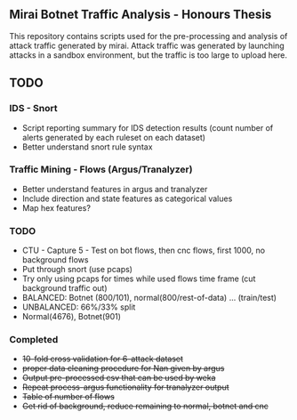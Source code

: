 Mirai Botnet Traffic Analysis - Honours Thesis
----------------------------------------------

This repository contains scripts used for the pre-processing and analysis of attack traffic generated by mirai.
Attack traffic was generated by launching attacks in a sandbox environment, but the traffic is too large to upload here.


    
TODO
----

### IDS - Snort

- Script reporting summary for IDS detection results (count number of
alerts generated by each ruleset on each dataset)
- Better understand snort rule syntax

### Traffic Mining - Flows (Argus/Tranalyzer)

- Better understand features in argus and tranalyzer
- Include direction and state features as categorical values
- Map hex features?



### TODO
- CTU - Capture 5 - Test on bot flows, then cnc flows, first 1000, no background flows
- Put through snort (use pcaps)
- Try only using pcaps for times while used flows time frame (cut background traffic out)
- BALANCED: Botnet (800/101), normal(800/rest-of-data) ... (train/test)
- UNBALANCED: 66%/33% split
- Normal(4676), Botnet(901)

### Completed
- ~~10-fold cross validation for 6-attack dataset~~
- ~~proper data cleaning procedure for Nan given by argus~~
- ~~Output pre-processed csv that can be used by weka~~
- ~~Repeat process-argus functionality for tranalyzer output~~
- ~~Table of number of flows~~
- ~~Get rid of background, reduce remaining to normal, botnet and cnc~~
